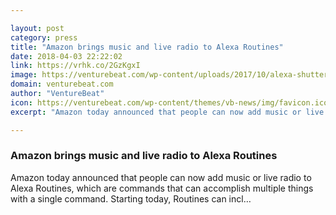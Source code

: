 ```yaml
---

layout: post
category: press
title: "Amazon brings music and live radio to Alexa Routines"
date: 2018-04-03 22:22:02
link: https://vrhk.co/2GzKgxI
image: https://venturebeat.com/wp-content/uploads/2017/10/alexa-shutterstock_578500465.jpg?fit=1000%2C667&strip=all
domain: venturebeat.com
author: "VentureBeat"
icon: https://venturebeat.com/wp-content/themes/vb-news/img/favicon.ico
excerpt: "Amazon today announced that people can now add music or live radio to Alexa Routines, which are commands that can accomplish multiple things with a single command. Starting today, Routines can incl…"

---
```


### Amazon brings music and live radio to Alexa Routines

Amazon today announced that people can now add music or live radio to Alexa Routines, which are commands that can accomplish multiple things with a single command. Starting today, Routines can incl…